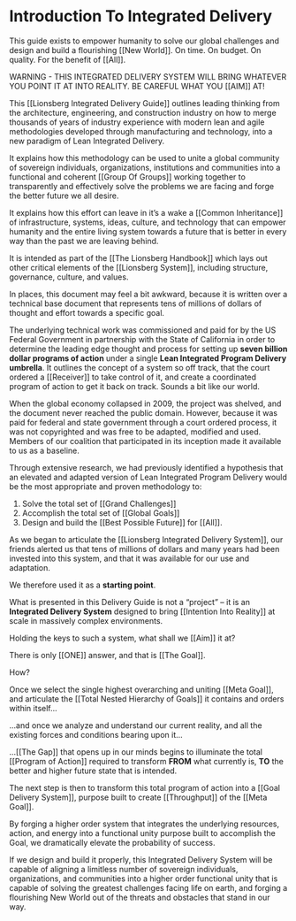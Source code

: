 # Introduction To Integrated Delivery

This guide exists to empower humanity to solve our global challenges and design and build a flourishing [[New World]]. On time. On budget. On quality. For the benefit of [[All]]. 

WARNING - THIS INTEGRATED DELIVERY SYSTEM WILL BRING WHATEVER YOU POINT IT AT INTO REALITY. BE CAREFUL WHAT YOU [[AIM]] AT! 

This [[Lionsberg Integrated Delivery Guide]] outlines leading thinking from the architecture, engineering, and construction industry on how to merge thousands of years of industry experience with modern lean and agile methodologies developed through manufacturing and technology, into a new paradigm of Lean Integrated Delivery. 

It explains how this methodology can be used to unite a global community of sovereign individuals, organizations, institutions and communities into a functional and coherent [[Group Of Groups]] working together to transparently and effectively solve the problems we are facing and forge the better future we all desire. 

It explains how this effort can leave in it’s a wake a [[Common Inheritance]] of infrastructure, systems, ideas, culture, and technology that can empower humanity and the entire living system towards a future that is better in every way than the past we are leaving behind. 

It is intended as part of the [[The Lionsberg Handbook]] which lays out other critical elements of the [[Lionsberg System]], including structure, governance, culture, and values. 

In places, this document may feel a bit awkward, because it is written over a technical base document that represents tens of millions of dollars of thought and effort towards a specific goal. 

The underlying technical work was commissioned and paid for by the US Federal Government in partnership with the State of California in order to determine the leading edge thought and process for setting up **seven billion dollar programs of action** under a single **Lean Integrated Program Delivery umbrella**. It outlines the concept of a system so off track, that the court ordered a [[Receiver]] to take control of it, and create a coordinated program of action to get it back on track. Sounds a bit like our world. 

When the global economy collapsed in 2009, the project was shelved, and the document never reached the public domain. However, because it was paid for federal and state government through a court ordered process, it was not copyrighted and was free to be adapted, modified and used. Members of our coalition that participated in its inception made it available to us as a baseline. 

Through extensive research, we had previously identified a hypothesis that an elevated and adapted version of Lean Integrated Program Delivery would be the most appropriate and proven methodology to:

1. Solve the total set of [[Grand Challenges]]   
2. Accomplish the total set of [[Global Goals]]  
3. Design and build the [[Best Possible Future]] for [[All]].  

As we began to articulate the [[Lionsberg Integrated Delivery System]], our friends alerted us that tens of millions of dollars and many years had been invested into this system, and that it was available for our use and adaptation. 

We therefore used it as a **starting point**.  

What is presented in this Delivery Guide is not a “project” – it is an **Integrated Delivery System** designed to bring [[Intention Into Reality]] at scale in massively complex environments. 

Holding the keys to such a system, what shall we [[Aim]] it at? 

There is only [[ONE]] answer, and that is [[The Goal]]. 

How? 

Once we select the single highest overarching and uniting [[Meta Goal]], and articulate the [[Total Nested Hierarchy of Goals]] it contains and orders within itself...  

...and once we analyze and understand our current reality, and all the existing forces and conditions bearing upon it...

...[[The Gap]] that opens up in our minds begins to illuminate the total [[Program of Action]] required to transform **FROM** what currently is, **TO** the better and higher future state that is intended. 

The next step is then to transform this total program of action into a [[Goal Delivery System]], purpose built to create [[Throughput]] of the [[Meta Goal]]. 

By forging a higher order system that integrates the underlying resources, action, and energy into a functional unity purpose built to accomplish the Goal, we dramatically elevate the probability of success. 

If we design and build it properly, this Integrated Delivery System will be capable of aligning a limitless number of sovereign individuals, organizations, and communities into a higher order functional unity that is capable of solving the greatest challenges facing life on earth, and forging a flourishing New World out of the threats and obstacles that stand in our way.  